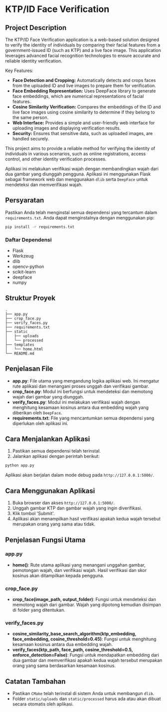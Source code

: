 
# KTP/ID Face Verification

## Project Description

The KTP/ID Face Verification application is a web-based solution designed to verify the identity of individuals by comparing their facial features from a government-issued ID (such as KTP) and a live face image. This application leverages advanced facial recognition technologies to ensure accurate and reliable identity verification.

Key Features:
- **Face Detection and Cropping:** Automatically detects and crops faces from the uploaded ID and live images to prepare them for verification.
- **Face Embedding Representation:** Uses DeepFace library to generate face embeddings, which are numerical representations of facial features.
- **Cosine Similarity Verification:** Compares the embeddings of the ID and live face images using cosine similarity to determine if they belong to the same person.
- **Web Interface:** Provides a simple and user-friendly web interface for uploading images and displaying verification results.
- **Security:** Ensures that sensitive data, such as uploaded images, are handled securely.

This project aims to provide a reliable method for verifying the identity of individuals in various scenarios, such as online registrations, access control, and other identity verification processes.


Aplikasi ini melakukan verifikasi wajah dengan membandingkan wajah dari dua gambar yang diunggah pengguna. Aplikasi ini menggunakan Flask sebagai framework web dan menggunakan `dlib` serta `DeepFace` untuk mendeteksi dan memverifikasi wajah.

## Persyaratan

Pastikan Anda telah menginstal semua dependensi yang tercantum dalam `requirements.txt`. Anda dapat menginstalnya dengan menggunakan pip:

```bash
pip install -r requirements.txt
```

### Daftar Dependensi

- Flask
- Werkzeug
- dlib
- opencv-python
- scikit-learn
- deepface
- numpy

## Struktur Proyek

```
.
├── app.py
├── crop_face.py
├── verify_faces.py
├── requirements.txt
├── static
│   ├── uploads
│   └── processed
├── templates
│   └── home.html
└── README.md
```

## Penjelasan File

- **app.py**: File utama yang mengandung logika aplikasi web. Ini mengatur rute aplikasi dan menangani proses unggah dan verifikasi gambar.
- **crop_face.py**: Modul ini berfungsi untuk mendeteksi dan memotong wajah dari gambar yang diunggah.
- **verify_faces.py**: Modul ini melakukan verifikasi wajah dengan menghitung kesamaan kosinus antara dua embedding wajah yang diberikan oleh `DeepFace`.
- **requirements.txt**: File yang mencantumkan semua dependensi yang diperlukan oleh aplikasi ini.

## Cara Menjalankan Aplikasi

1. Pastikan semua dependensi telah terinstal.
2. Jalankan aplikasi dengan perintah berikut:

```bash
python app.py
```

Aplikasi akan berjalan dalam mode debug pada `http://127.0.0.1:5000/`.

## Cara Menggunakan Aplikasi

1. Buka browser dan akses `http://127.0.0.1:5000/`.
2. Unggah gambar KTP dan gambar wajah yang ingin diverifikasi.
3. Klik tombol 'Submit'.
4. Aplikasi akan menampilkan hasil verifikasi apakah kedua wajah tersebut merupakan orang yang sama atau tidak.

## Penjelasan Fungsi Utama

### app.py

- **home()**: Rute utama aplikasi yang menangani unggahan gambar, pemotongan wajah, dan verifikasi wajah. Hasil verifikasi dan skor kosinus akan ditampilkan kepada pengguna.

### crop_face.py

- **crop_face(image_path, output_folder)**: Fungsi untuk mendeteksi dan memotong wajah dari gambar. Wajah yang dipotong kemudian disimpan di folder yang ditentukan.

### verify_faces.py

- **cosine_similarity_base_search_algorithm(ktp_embedding, face_embedding, cosine_threshold=0.45)**: Fungsi untuk menghitung kesamaan kosinus antara dua embedding wajah.
- **verify_faces(ktp_path, face_path, cosine_threshold=0.5, enforce_detection=False)**: Fungsi untuk mendapatkan embedding dari dua gambar dan memverifikasi apakah kedua wajah tersebut merupakan orang yang sama berdasarkan kesamaan kosinus.

## Catatan Tambahan

- Pastikan `CMake` telah terinstal di sistem Anda untuk membangun `dlib`.
- Folder `static/uploads` dan `static/processed` harus ada atau akan dibuat secara otomatis oleh aplikasi.

